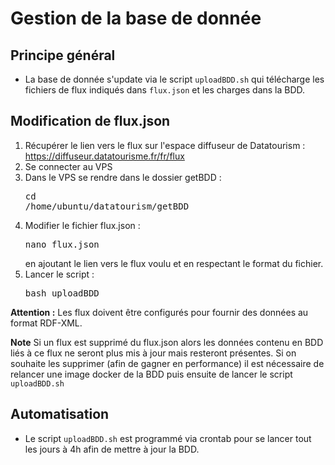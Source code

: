 # Gestion de la base de donnée
## Principe général
- La base de donnée s'update via le script `uploadBDD.sh` qui télécharge les fichiers de flux indiqués dans `flux.json` et les charges dans la BDD.
## Modification de flux.json
1. Récupérer le lien vers le flux sur l'espace diffuseur de Datatourism : https://diffuseur.datatourisme.fr/fr/flux 
2. Se connecter au VPS
3. Dans le VPS se rendre dans le dossier getBDD : <pre>cd /home/ubuntu/datatourism/getBDD</pre>
4. Modifier le fichier flux.json : <pre>nano flux.json</pre> en ajoutant le lien vers le flux voulu et en respectant le format du fichier.
5. Lancer le script : <pre>bash uploadBDD</pre>

**Attention :** Les flux doivent être configurés pour fournir des données au format RDF-XML.

**Note** Si un flux est supprimé du flux.json alors les données contenu en BDD liés à ce flux ne seront plus mis à jour mais resteront présentes. Si on souhaite les supprimer (afin de gagner en performance) il est nécessaire de relancer une image docker de la BDD puis ensuite de lancer le script `uploadBDD.sh`

## Automatisation 
- Le script `uploadBDD.sh` est programmé via crontab pour se lancer tout les jours à 4h afin de mettre à jour la BDD.